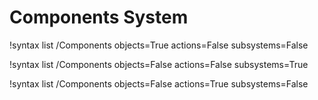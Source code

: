 <!-- MOOSE Documentation Stub: Remove this when content is added. -->

# Components System

!syntax list /Components objects=True actions=False subsystems=False

!syntax list /Components objects=False actions=False subsystems=True

!syntax list /Components objects=False actions=True subsystems=False
